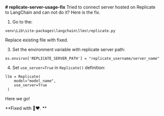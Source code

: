 **# replicate-server-usage-fix**
Tried to connect server hosted on Replicate to LangChain and can not do it? Here is the fix.

1. Go to the:
```
venv\Lib\site-packages\langchain\llms\replicate.py
```
Replace existing file with fixed.

3. Set the environment variable with replicate server path:
```
os.environ['REPLICATE_SERVER_PATH'] = "replicate_username/server_name"
```

4. Set `use_server=True` in `Replicate()` definition:
```
llm = Replicate(
    model="model_name",
    use_server=True
 )
```
Here we go!

**Fixed with 🐍❤️. **
